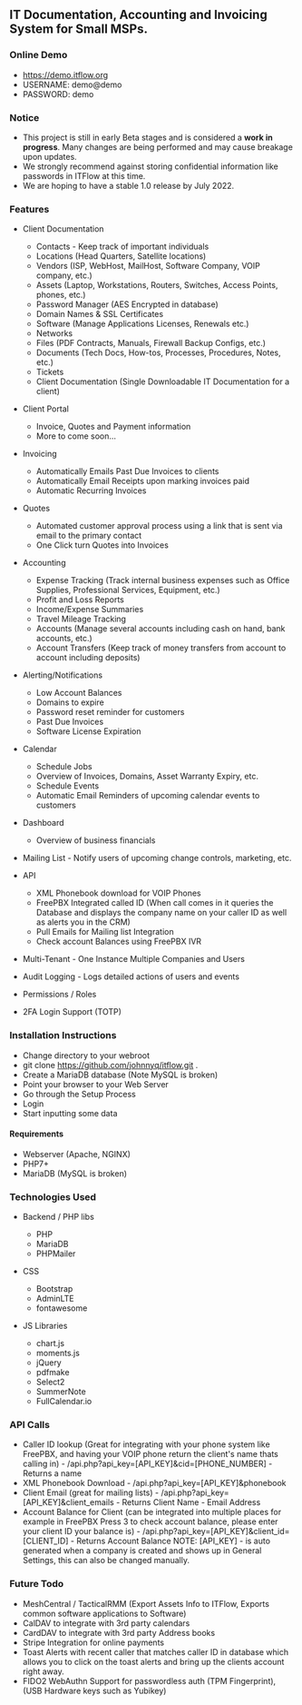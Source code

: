 ## IT Documentation, Accounting and Invoicing System for Small MSPs.

### Online Demo

* https://demo.itflow.org
* USERNAME: demo@demo
* PASSWORD: demo

### Notice
* This project is still in early Beta stages and is considered a **work in progress**.  Many changes are being performed and may cause breakage upon updates. 
* We strongly recommend against storing confidential information like passwords in ITFlow at this time.
* We are hoping to have a stable 1.0 release by July 2022.

### Features
* Client Documentation
  * Contacts - Keep track of important individuals
  * Locations (Head Quarters, Satellite locations)
  * Vendors (ISP, WebHost, MailHost, Software Company, VOIP company, etc.)
  * Assets (Laptop, Workstations, Routers, Switches, Access Points, phones, etc.)
  * Password Manager (AES Encrypted in database)
  * Domain Names & SSL Certificates
  * Software (Manage Applications Licenses, Renewals etc.)
  * Networks
  * Files (PDF Contracts, Manuals, Firewall Backup Configs, etc.)
  * Documents (Tech Docs, How-tos, Processes, Procedures, Notes, etc.)
  * Tickets
  * Client Documentation (Single Downloadable IT Documentation for a client)
* Client Portal
  * Invoice, Quotes and Payment information
  * More to come soon...
* Invoicing
  * Automatically Emails Past Due Invoices to clients
  * Automatically Email Receipts upon marking invoices paid
  * Automatic Recurring Invoices
* Quotes
  * Automated customer approval process using a link that is sent via email to the primary contact
  * One Click turn Quotes into Invoices
* Accounting
  * Expense Tracking (Track internal business expenses such as Office Supplies, Professional Services, Equipment, etc.)
  * Profit and Loss Reports
  * Income/Expense Summaries
  * Travel Mileage Tracking
  * Accounts (Manage several accounts including cash on hand, bank accounts, etc.)
  * Account Transfers (Keep track of money transfers from account to account including deposits)
* Alerting/Notifications
  * Low Account Balances
  * Domains to expire
  * Password reset reminder for customers
  * Past Due Invoices
  * Software License Expiration
* Calendar
  * Schedule Jobs
  * Overview of Invoices, Domains, Asset Warranty Expiry, etc.
  * Schedule Events
  * Automatic Email Reminders of upcoming calendar events to customers
* Dashboard
  * Overview of business financials
* Mailing List - Notify users of upcoming change controls, marketing, etc.

* API
  * XML Phonebook download for VOIP Phones
  * FreePBX Integrated called ID (When call comes in it queries the Database and displays the company name on your caller ID as well as alerts you in the CRM)
  * Pull Emails for Mailing list Integration
  * Check account Balances using FreePBX IVR

* Multi-Tenant - One Instance Multiple Companies and Users
* Audit Logging - Logs detailed actions of users and events
* Permissions / Roles
* 2FA Login Support (TOTP)


### Installation Instructions

* Change directory to your webroot
* git clone https://github.com/johnnyq/itflow.git .
* Create a MariaDB database (Note MySQL is broken)
* Point your browser to your Web Server
* Go through the Setup Process
* Login
* Start inputting some data

#### Requirements
* Webserver (Apache, NGINX)
* PHP7+
* MariaDB (MySQL is broken)

### Technologies Used
* Backend / PHP libs
  * PHP
  * MariaDB
  * PHPMailer

* CSS
  * Bootstrap
  * AdminLTE
  * fontawesome

* JS Libraries
  * chart.js
  * moments.js
  * jQuery
  * pdfmake
  * Select2
  * SummerNote
  * FullCalendar.io

### API Calls
* Caller ID lookup (Great for integrating with your phone system like FreePBX, and having your VOIP phone return the client's name thats calling in) - /api.php?api_key=[API_KEY]&cid=[PHONE_NUMBER] - Returns a name
* XML Phonebook Download - /api.php?api_key=[API_KEY]&phonebook 
* Client Email (great for mailing lists) - /api.php?api_key=[API_KEY]&client_emails - Returns Client Name - Email Address
* Account Balance for Client (can be integrated into multiple places for example in FreePBX Press 3 to check account balance, please enter your client ID your balance is) - /api.php?api_key=[API_KEY]&client_id=[CLIENT_ID] - Returns Account Balance
NOTE: [API_KEY] - is auto generated when a company is created and shows up in General Settings, this can also be changed manually.

### Future Todo
* MeshCentral / TacticalRMM (Export Assets Info to ITFlow, Exports common software applications to Software)
* CalDAV to integrate with 3rd party calendars
* CardDAV to integrate with 3rd party Address books
* Stripe Integration for online payments
* Toast Alerts with recent caller that matches caller ID in database which allows you to click on the toast alerts and bring up the clients account right away.
* FIDO2 WebAuthn Support for passwordless auth (TPM Fingerprint), (USB Hardware keys such as Yubikey)
